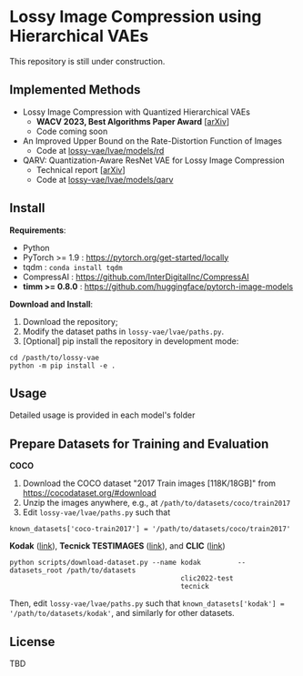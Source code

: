 # Lossy Image Compression using Hierarchical VAEs

This repository is still under construction.

## Implemented Methods
- Lossy Image Compression with Quantized Hierarchical VAEs
    - **WACV 2023, Best Algorithms Paper Award** [[arXiv](https://arxiv.org/abs/2208.13056)]
    - Code coming soon
- An Improved Upper Bound on the Rate-Distortion Function of Images
    - Code at [lossy-vae/lvae/models/rd](lvae/models/rd)
- QARV: Quantization-Aware ResNet VAE for Lossy Image Compression
    - Technical report [[arXiv](https://arxiv.org/abs/2302.08899)]
    - Code at [lossy-vae/lvae/models/qarv](lvae/models/qarv)


## Install
**Requirements**:
- Python
- PyTorch >= 1.9 : https://pytorch.org/get-started/locally
- tqdm : `conda install tqdm`
- CompressAI : https://github.com/InterDigitalInc/CompressAI
- **timm >= 0.8.0** : https://github.com/huggingface/pytorch-image-models

**Download and Install**:
1. Download the repository;
2. Modify the dataset paths in `lossy-vae/lvae/paths.py`.
3. [Optional] pip install the repository in development mode:
```
cd /pasth/to/lossy-vae
python -m pip install -e .
```


## Usage
Detailed usage is provided in each model's folder


## Prepare Datasets for Training and Evaluation
**COCO**
1. Download the COCO dataset "2017 Train images [118K/18GB]" from https://cocodataset.org/#download
2. Unzip the images anywhere, e.g., at `/path/to/datasets/coco/train2017`
3. Edit `lossy-vae/lvae/paths.py` such that
```
known_datasets['coco-train2017'] = '/path/to/datasets/coco/train2017'
```

**Kodak** ([link](http://r0k.us/graphics/kodak)),
**Tecnick TESTIMAGES** ([link](https://testimages.org/)),
and **CLIC** ([link](http://compression.cc/))
```
python scripts/download-dataset.py --name kodak         --datasets_root /path/to/datasets
                                          clic2022-test
                                          tecnick
```
Then, edit `lossy-vae/lvae/paths.py` such that `known_datasets['kodak'] = '/path/to/datasets/kodak'`, and similarly for other datasets.



<!-- ## Evaluation
TBD

## Training
Training is done by minimizing the `stats['loss']` term returned by the model's `forward()` function.

### Data preparation
We used the COCO dataset for training, and the Kodak images for periodic evaluation.
- COCO: https://cocodataset.org
- Kodak: http://r0k.us/graphics/kodak

### Single GPU training
TBD

### Multi-GPU training
```
torchrun --nproc_per_node 2 train-var-rate.py --model qarv_base --model_args lmb_range=[16,2048] --batch_size 16 --iterations 2_000_000 --workers 6 --wbproject topic --wbgroup exp-lmb16-1024 --wbmode online
``` -->


## License
TBD
